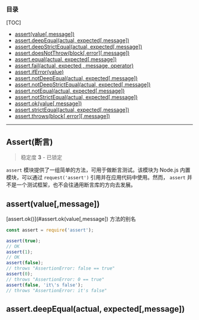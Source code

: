 ### 目录

[TOC]

+ [assert(value[,message])](#assertvaluemessage)
+ [assert.deepEqual(actual, expected[,message])](#assertdeepequalactual-expectedmessage)
+ [assert.deepStrictEqual(actual, expected[,message])](#)
+ [assert.doesNotThrow(block[,error][,message])](#)
+ [assert.equal(actual, expected[,message])](#)
+ [assert.fail(actual, expected , message, operator)](#)
+ [assert.ifError(value)](#)
+ [assert.notDeepEqual(actual, expected[,message])](#)
+ [assert.notDeepStrictEqual(actual, expected[,message])](#)
+ [assert.notEqual(actual, expected[,message])](#)
+ [assert.notStrictEqual(actual, expected[,message])](#)
+ [assert.ok(value[,message])](#assert.ok(value[,message]))
+ [assert.strictEqual(actual, expected[,message])](#)
+ [assert.throws(block[,error][,message])](#)

------

## Assert(断言)

> 稳定度 **3** - 已锁定

`assert` 模块提供了一组简单的方法，可用于做断言测试。该模块为 Node.js 内置模块，可以通过 `request('assert')` 引用并在应用代码中使用。然而， `assert` 并不是一个测试框架，也不会往通用断言库的方向去发展。

## assert(value[,message])

[assert.ok()](#assert.ok(value[,message]) 方法的别名

```javascript
const assert = require('assert');

assert(true);
// OK
assert(1);
// OK
assert(false);
// throws "AssertionError: false == true"
assert(0);
// throws "AssertionError: 0 == true"
assert(false, 'it\'s false');
// throws "AssertionError: it's false"
```

## assert.deepEqual(actual, expected[,message])

